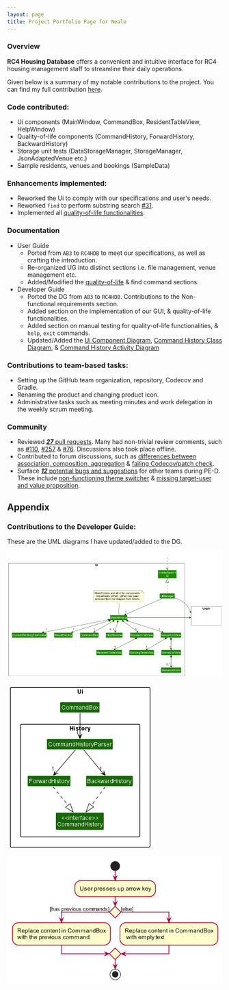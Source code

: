 ```yaml
---
layout: page
title: Project Portfolio Page for Neale
---
```


### Overview

**RC4 Housing Database** offers a convenient and intuitive interface for RC4 housing management staff to streamline their daily operations.

Given below is a summary of my notable contributions to the project. You can find my full contribution [here](https://nus-cs2103-ay2223s1.github.io/tp-dashboard/?search=nealetham&breakdown=true).

### Code contributed:
* Ui components (MainWindow, CommandBox, ResidentTableView, HelpWindow)
* Quality-of-life components (CommandHistory, ForwardHistory, BackwardHistory)
* Storage unit tests (DataStorageManager, StorageManager, JsonAdaptedVenue etc.)
* Sample residents, venues and bookings (SampleData)

### Enhancements implemented:
* Reworked the Ui to comply with our specifications and user's needs.
* Reworked `find` to perform substring search [#31](https://github.com/AY2223S1-CS2103T-W12-3/tp/pull/31).
* Implemented all [quality-of-life functionalities](https://ay2223s1-cs2103t-w12-3.github.io/tp/UserGuide.html#quality-of-life).

### Documentation
* User Guide
  * Ported from `AB3` to `RC4HDB` to meet our specifications, as well as crafting the introduction.
  * Re-organized UG into distinct sections i.e. file management, venue management etc.
  * Added/Modified the [quality-of-life](../ug-pages/quality-of-life.md) & find command sections.
* Developer Guide
  * Ported the DG from `AB3` to `RC4HDB`. Contributions to the Non-functional requirements section.
  * Added section on the implementation of our GUI, & quality-of-life functionalities.
  * Added section on manual testing for quality-of-life functionalities, & `help`, `exit` commands.
  * Updated/Added the [Ui Component Diagram](../images/UiClassDiagram.png), [Command History Class Diagram](../images/CommandHistoryClassDiagram.png), & [Command History Activity Diagram](../images/CommandHistoryActivityDiagram.png)

### Contributions to team-based tasks:
* Setting up the GitHub team organization, repository, Codecov and Gradle.
* Renaming the product and changing product icon.
* Administrative tasks such as meeting minutes and work delegation in the weekly scrum meeting.

### Community
* Reviewed [***27*** pull requests](https://github.com/AY2223S1-CS2103T-W12-3/tp/pulls?q=is%3Apr+is%3Aclosed+reviewed-by%3A%40me). Many had non-trivial review comments, such as [#110](https://github.com/AY2223S1-CS2103T-W12-3/tp/pull/110), [#257](https://github.com/AY2223S1-CS2103T-W12-3/tp/pull/257) & [#76](https://github.com/AY2223S1-CS2103T-W12-3/tp/pull/110). Discussions also took place offline. 
* Contributed to forum discussions, such as [differences between association, composition, aggregation](https://github.com/nus-cs2103-AY2223S1/forum/issues/86#issuecomment-1229400456) & [failing Codecov/patch check](https://github.com/nus-cs2103-AY2223S1/forum/issues/330).
* Surface [***12*** potential bugs and suggestions](https://github.com/nealetham/ped/issues?q=is%3Aopen+is%3Aissue) for other teams during PE-D. These include [non-functioning theme switcher](https://github.com/nealetham/ped/issues/4) & [missing target-user and value proposition](https://github.com/nealetham/ped/issues/10).

## Appendix

### Contributions to the Developer Guide:

These are the UML diagrams I have updated/added to the DG.

![](../images/UiClassDiagram.png)

![](../images/CommandHistoryClassDiagram.png)

![](../images/CommandHistoryActivityDiagram.png)